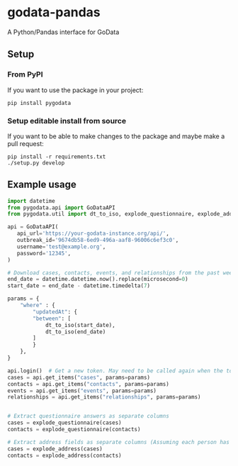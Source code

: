 # godata-pandas
A Python/Pandas interface for GoData

## Setup

### From PyPI

If you want to use the package in your project:

```shell
pip install pygodata
```

### Setup editable install from source

If you want to be able to make changes to the package and maybe make a pull request:

```shell
pip install -r requirements.txt
./setup.py develop
```

## Example usage

```python
import datetime
from pygodata.api import GoDataAPI
from pygodata.util import dt_to_iso, explode_questionnaire, explode_address

api = GoDataAPI(
   api_url='https://your-godata-instance.org/api/',
   outbreak_id='9674db58-6ed9-496a-aaf8-96006c6ef3c0',
   username='test@example.org',
   password='12345',
)

# Download cases, contacts, events, and relationships from the past week
end_date = datetime.datetime.now().replace(microsecond=0)
start_date = end_date - datetime.timedelta(7)

params = {
    "where" : {
        "updatedAt": {
        "between": [
            dt_to_iso(start_date),
            dt_to_iso(end_date)
        ]
        }
    },
}

api.login()  # Get a new token. May need to be called again when the token is not valid anymore.
cases = api.get_items("cases", params=params)
contacts = api.get_items("contacts", params=params)
events = api.get_items("events", params=params)
relationships = api.get_items("relationships", params=params)


# Extract questionnaire answers as separate columns
cases = explode_questionnaire(cases)
contacts = explode_questionnaire(contacts)

# Extract address fields as separate columns (Assuming each person has no more than one address)
cases = explode_address(cases)
contacts = explode_address(contacts)

```


